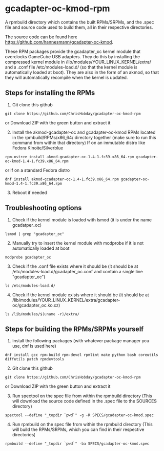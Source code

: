 # gcadapter-oc-kmod-rpm
A rpmbuild directory which contains the built RPMs/SRPMs, and the .spec file and source code used to build them, all in their respective directories.

The source code can be found here https://github.com/hannesmann/gcadapter-oc-kmod.

These RPM packages provide the gcadapter_oc kernel module that overclocks GameCube USB adapters. They do this by installing the compressed kernel module in /lib/modules/YOUR_LINUX_KERNEL/extra/ and a .conf file /etc/modules-load.d/ (so that the kernel module is automatically loaded at boot). They are also in the form of an akmod, so that they will automatically recompile when the kernel is updated.

## Steps for installing the RPMs
1) Git clone this github
```console
git clone https://github.com/ChrisHobday/gcadapter-oc-kmod-rpm
```
or Download ZIP with the green button and extract it

2) Install the akmod-gcadapter-oc and gcadapter-oc-kmod RPMs located in the rpmbuild/RPMs/x86_64/ directory together (make sure to run this command from within that directory)
If on an immutable distro like Fedora Kinoite/Silverblue
```console
rpm-ostree install akmod-gcadapter-oc-1.4-1.fc39.x86_64.rpm gcadapter-oc-kmod-1.4-1.fc39.x86_64.rpm
```
or if on a standard Fedora distro
```console
dnf install akmod-gcadapter-oc-1.4-1.fc39.x86_64.rpm gcadapter-oc-kmod-1.4-1.fc39.x86_64.rpm
```

3) Reboot if needed

## Troubleshooting options
1) Check if the kernel module is loaded with lsmod (it is under the name gcadatper_oc)
```console
lsmod | grep "gcadapter_oc"
```
2) Manually try to insert the kernel module with modprobe if it is not automatically loaded at boot
```console
modprobe gcadapter_oc
```
3) Check if the .conf file exists where it should be (it should be at /etc/modules-load.d/gcadapter_oc.conf and contain a single line "gcadapter_oc")
```console
ls /etc/modules-load.d/
```
4) Check if the kernel module exists where it should be (it should be at /lib/modules/YOUR_LINUX_KERNEL/extra/gcadapter-oc/gcadapter_oc.ko.xz)
```console
ls /lib/modules/$(uname -r)/extra/
```

## Steps for building the RPMs/SRPMs yourself
1) Install the following packages (with whatever package manager you use, dnf is used here)
```console
dnf install gcc rpm-build rpm-devel rpmlint make python bash coreutils diffutils patch rpmdevtools
```
2) Git clone this github
```console
git clone https://github.com/ChrisHobday/gcadapter-oc-kmod-rpm
```
or Download ZIP with the green button and extract it

3) Run spectool on the spec file from within the rpmbuild directory (This will download the source code defined in the .spec file to the SOURCES directory)
```console
spectool --define "_topdir `pwd`" -g -R SPECS/gcadapter-oc-kmod.spec
```
4) Run rpmbuild on the spec file from within the rpmbuild directory (This will build the RPMs/SRPMs, which you can find in their respective directories)
```console
rpmbuild --define "_topdir `pwd`" -ba SPECS/gcadapter-oc-kmod.spec
```

